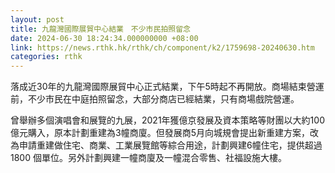 ```yaml
---
layout: post
title: 九龍灣國際展貿中心結業　不少市民拍照留念
date: 2024-06-30 18:24:34.000000000 +08:00
link: https://news.rthk.hk/rthk/ch/component/k2/1759698-20240630.htm
categories: rthk
---
```


落成近30年的九龍灣國際展貿中心正式結業，下午5時起不再開放。商場結束營運前，不少市民在中庭拍照留念，大部分商店已經結業，只有商場戲院營運。

曾舉辦多個演唱會和展覽的九展，2021年獲億京發展及資本策略等財團以大約100億元購入，原本計劃重建為3幢商廈。但發展商5月向城規會提出新重建方案，改為申請重建做住宅、商業、工業展覽館等綜合用途，計劃興建6幢住宅，提供超過1800 個單位。另外計劃興建一幢商廈及一幢混合零售、社福設施大樓。
